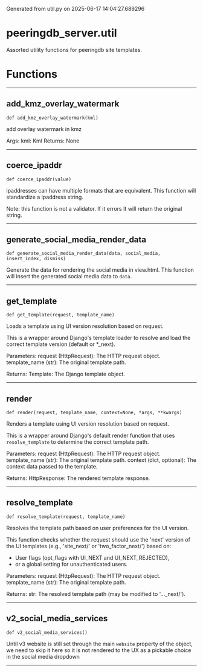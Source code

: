 Generated from util.py on 2025-06-17 14:04:27.689296

# peeringdb_server.util

Assorted utility functions for peeringdb site templates.

# Functions
---

## add_kmz_overlay_watermark
`def add_kmz_overlay_watermark(kml)`

add overlay watermark in kmz

Args:
    kml: Kml
Returns:
   None

---
## coerce_ipaddr
`def coerce_ipaddr(value)`

ipaddresses can have multiple formats that are equivalent.
This function will standardize a ipaddress string.

Note: this function is not a validator. If it errors
It will return the original string.

---
## generate_social_media_render_data
`def generate_social_media_render_data(data, social_media, insert_index, dismiss)`

Generate the data for rendering the social media in view.html.
This function will insert the generated social media data to `data`.

---
## get_template
`def get_template(request, template_name)`

Loads a template using UI version resolution based on request.

This is a wrapper around Django's template loader to resolve
and load the correct template version (default or *_next).

Parameters:
    request (HttpRequest): The HTTP request object.
    template_name (str): The original template path.

Returns:
    Template: The Django template object.

---
## render
`def render(request, template_name, context=None, *args, **kwargs)`

Renders a template using UI version resolution based on request.

This is a wrapper around Django's default render function that uses
`resolve_template` to determine the correct template path.

Parameters:
    request (HttpRequest): The HTTP request object.
    template_name (str): The original template path.
    context (dict, optional): The context data passed to the template.

Returns:
    HttpResponse: The rendered template response.

---
## resolve_template
`def resolve_template(request, template_name)`

Resolves the template path based on user preferences for the UI version.

This function checks whether the request should use the 'next' version
of the UI templates (e.g., 'site_next/' or 'two_factor_next/') based on:
  - User flags (opt_flags with UI_NEXT and UI_NEXT_REJECTED),
  - or a global setting for unauthenticated users.

Parameters:
    request (HttpRequest): The HTTP request object.
    template_name (str): The original template path.

Returns:
    str: The resolved template path (may be modified to '..._next/').

---
## v2_social_media_services
`def v2_social_media_services()`

Until v3 website is still set through the main `website` property
of the object, we need to skip it here so it is not rendered to
the UX as a pickable choice in the social media dropdown

---
